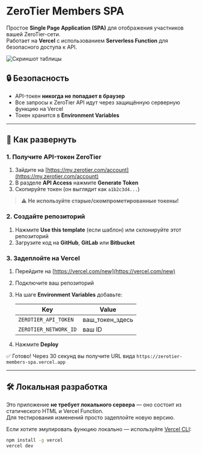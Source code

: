 # ZeroTier Members SPA

Простое **Single Page Application (SPA)** для отображения участников вашей ZeroTier-сети.  
Работает на **Vercel** с использованием **Serverless Function** для безопасного доступа к API.

![Скриншот таблицы](https://via.placeholder.com/600x200?text=ZeroTier+Members+Table) <!-- замените на реальный скрин при желании -->

## 🔒 Безопасность

- API-токен **никогда не попадает в браузер**
- Все запросы к ZeroTier API идут через защищённую серверную функцию на Vercel
- Токен хранится в **Environment Variables**

---

## 🚀 Как развернуть

### 1. Получите API-токен ZeroTier

1. Зайдите на [https://my.zerotier.com/account](https://my.zerotier.com/account)
2. В разделе **API Access** нажмите **Generate Token**
3. Скопируйте токен (он выглядит как `a1b2c3d4...`)

> ⚠️ **Не используйте старые/скомпрометированные токены!**

### 2. Создайте репозиторий

1. Нажмите **Use this template** (если шаблон) или склонируйте этот репозиторий
2. Загрузите код на **GitHub**, **GitLab** или **Bitbucket**

### 3. Задеплойте на Vercel

1. Перейдите на [https://vercel.com/new](https://vercel.com/new)
2. Подключите ваш репозиторий
3. На шаге **Environment Variables** добавьте:

   | Key                      | Value                     |
   |--------------------------|---------------------------|
   | `ZEROTIER_API_TOKEN`     | ваш_токен_здесь           |
   | `ZEROTIER_NETWORK_ID`    | ваш ID |

4. Нажмите **Deploy**

✅ Готово! Через 30 секунд вы получите URL вида `https://zerotier-members-spa.vercel.app`

---

## 🛠 Локальная разработка

Это приложение **не требует локального сервера** — оно состоит из статического HTML и Vercel Function.  
Для тестирования изменений просто задеплойте новую версию.

Если хотите эмулировать функцию локально — используйте [Vercel CLI](https://vercel.com/docs/cli):

```bash
npm install -g vercel
vercel dev
